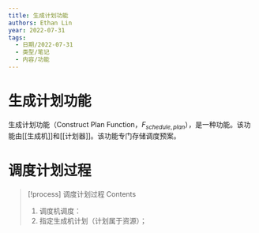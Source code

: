 ```yaml
---
title: 生成计划功能
authors: Ethan Lin
year: 2022-07-31 
tags:
  - 日期/2022-07-31 
  - 类型/笔记 
  - 内容/功能 
---
```



# 生成计划功能





生成计划功能（Construct Plan Function，$F_{schedule,plan}$），是一种功能。该功能由[[生成机]]和[[计划器]]。该功能专门存储调度预案。


# 调度计划过程


> [!process] 调度计划过程
> Contents
> 1. 调度机调度：
> 	1. 指定生成机计划（计划属于资源）；
